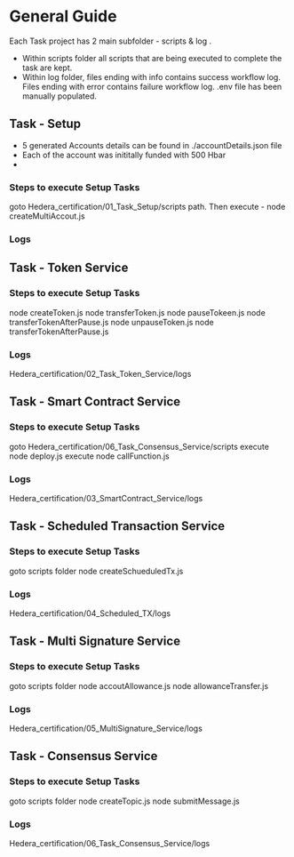 # General Guide
Each Task project has 2 main subfolder - scripts & log .
 * Within scripts folder all scripts that are being executed to complete the task are kept.
 * Within log folder, files ending with info contains success workflow log. Files ending with error contains failure workflow log.
.env file has been manually populated.



## Task - Setup
 * 5 generated Accounts details can be found in ./accountDetails.json file
 * Each of the account was inititally funded with 500 Hbar
 * 
 ### Steps to execute Setup Tasks
 goto Hedera_certification/01_Task_Setup/scripts path. Then execute -
   node createMultiAccout.js
   
 ### Logs







## Task - Token Service

 ### Steps to execute Setup Tasks
 node createToken.js
 node transferToken.js
 node pauseTokeen.js
 node transferTokenAfterPause.js
 node unpauseToken.js
 node transferTokenAfterPause.js

 ### Logs
Hedera_certification/02_Task_Token_Service/logs


## Task - Smart Contract Service

 ### Steps to execute Setup Tasks
 goto Hedera_certification/06_Task_Consensus_Service/scripts
 execute node deploy.js
 execute node callFunction.js
 ### Logs
Hedera_certification/03_SmartContract_Service/logs



## Task - Scheduled Transaction Service

 ### Steps to execute Setup Tasks
goto scripts folder
node createSchueduledTx.js
 ### Logs
Hedera_certification/04_Scheduled_TX/logs


## Task - Multi Signature Service

 ### Steps to execute Setup Tasks
  goto scripts folder
node accoutAllowance.js
node allowanceTransfer.js
 ### Logs
Hedera_certification/05_MultiSignature_Service/logs

## Task - Consensus Service

 ### Steps to execute Setup Tasks
 goto scripts folder
node createTopic.js
node submitMessage.js
 ### Logs
Hedera_certification/06_Task_Consensus_Service/logs





